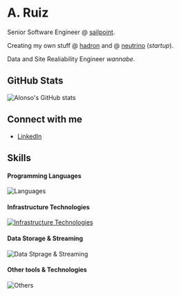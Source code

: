 # A. Ruiz

Senior Software Engineer @ [sailpoint](https://github.com/sailpoint).

Creating my own stuff @ [hadron](https://github.com/hadroncorp) and @ [neutrino](https://github.com/neutrinocorp) (_startup_).

Data and Site Realiability Engineer _wannabe_.

## GitHub Stats
![Alonso's GitHub stats](https://github-readme-stats.vercel.app/api?username=maestre3d&show_icons=true&theme=cobalt)

## Connect with me
- [LinkedIn](www.linkedin.com/in/aruizeac)

## Skills

#### Programming Languages
![Languages](https://skillicons.dev/icons?i=go,java,cpp,js,cs,python)

#### Infrastructure Technologies
[![Infrastructure Technologies](https://skillicons.dev/icons?i=aws,gcp,docker,kubernetes,terraform,jenkins&perline=4)](https://skillicons.dev)

#### Data Storage & Streaming
![Data Stprage & Streaming](https://skillicons.dev/icons?i=postgres,redis,mongodb,kafka,dynamodb,cassandra&perline=4)

#### Other tools & Technologies
![Others](https://skillicons.dev/icons?i=git,githubactions,linux,prometheus)
